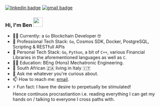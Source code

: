 [![linkedin badge](https://img.shields.io/badge/@BenWolfaardt-blue?style=flat&logo=linkedin)](https://www.linkedin.com/in/benwolfaardt/)
[![gmail badge](https://img.shields.io/badge/@BenjaminWolfaardt-white?style=flat&logo=gmail)](mailto:benjaminwolfaardt@gmail.com?subject=[GitHub]%20&body=Ciao%20Ben,)

### Hi, I'm Ben <img src="https://media.giphy.com/media/hvRJCLFzcasrR4ia7z/giphy.gif" width="30px">

- 👩‍💻 Currently: a `Go` Blockchain Developer 🤓
- 🌱 Professional Tech Stack: `Go`, Cosmos SDK, Docker, PostgreSQL, Scripting & RESTfull APIs
- 🔧 Personal Tech Stack: `Go`, `Python`, a bit of `C++`, various Financial Libraries in the aforementioned languages as well as `C`. 
- 🧑‍🔧 Education: BEng (Hons) Mechatronic Engineering.
- 📍 South African 🇿🇦 living in Italy 🇮🇹
- 💬 Ask me whatever you're curious about.
- 📫 How to reach me: [email](mailto:benjaminwolfaardt@gmail.com?subject=[GitHub]%20&body=Ciao%20Ben,).
- ⚡ Fun fact: I have the desire to perpetually be stimulated!  
    Hence continuos procrastiantion i.e. reading everything I can get my hands on / talking to everyone I cross paths with.

<!--
**BenWolfaardt/BenWolfaardt** is a ✨ _special_ ✨ repository because its `README.md` (this file) appears on your GitHub profile.

Here are some ideas to get you started:

- 🔭 I’m currently working on ...
- 🌱 I’m currently learning ...
- 👯 I’m looking to collaborate on ...
- 🤔 I’m looking for help with ...
- 💬 Ask me about ...
- 📫 How to reach me: ...
- 😄 Pronouns: ...
- ⚡ Fun fact: ...
-->
